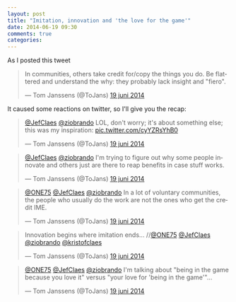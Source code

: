 ```yaml
---
layout: post
title: "Imitation, innovation and 'the love for the game'"
date: 2014-06-19 09:30
comments: true
categories: 
---
```


As I posted this tweet

<blockquote class="twitter-tweet" lang="nl"><p>In communities, others take credit for/copy the things you do.&#10;Be flattered and understand the why: they probably lack insight and &quot;fiero&quot;.</p>&mdash; Tom Janssens (@ToJans) <a href="https://twitter.com/ToJans/statuses/479517356411330560">19 juni 2014</a></blockquote>
<script async src="//platform.twitter.com/widgets.js" charset="utf-8"></script>

It caused some reactions on twitter, so I'll give you the recap:

<blockquote class="twitter-tweet" lang="nl"><p><a href="https://twitter.com/JefClaes">@JefClaes</a> <a href="https://twitter.com/ziobrando">@ziobrando</a> LOL, don&#39;t worry; it&#39;s about something else; this was my inspiration: <a href="http://t.co/cyYZRsYhB0">pic.twitter.com/cyYZRsYhB0</a></p>&mdash; Tom Janssens (@ToJans) <a href="https://twitter.com/ToJans/statuses/479520971419058176">19 juni 2014</a></blockquote>
<script async src="//platform.twitter.com/widgets.js" charset="utf-8"></script>

<blockquote class="twitter-tweet" lang="nl"><p><a href="https://twitter.com/JefClaes">@JefClaes</a> <a href="https://twitter.com/ziobrando">@ziobrando</a> I&#39;m trying to figure out why some people innovate and others just are there to reap benefits in case stuff works.</p>&mdash; Tom Janssens (@ToJans) <a href="https://twitter.com/ToJans/statuses/479521688934440960">19 juni 2014</a></blockquote>
<script async src="//platform.twitter.com/widgets.js" charset="utf-8"></script>

<blockquote class="twitter-tweet" lang="nl"><p><a href="https://twitter.com/ONE75">@ONE75</a> <a href="https://twitter.com/JefClaes">@JefClaes</a> <a href="https://twitter.com/ziobrando">@ziobrando</a> In a lot of voluntary communities, the people who usually do the work are not the ones who get the credit IME.</p>&mdash; Tom Janssens (@ToJans) <a href="https://twitter.com/ToJans/statuses/479523151010099200">19 juni 2014</a></blockquote>
<script async src="//platform.twitter.com/widgets.js" charset="utf-8"></script>

<blockquote class="twitter-tweet" lang="nl"><p>Innovation begins where imitation ends... //<a href="https://twitter.com/ONE75">@ONE75</a> <a href="https://twitter.com/JefClaes">@JefClaes</a> <a href="https://twitter.com/ziobrando">@ziobrando</a> <a href="https://twitter.com/kristofclaes">@kristofclaes</a></p>&mdash; Tom Janssens (@ToJans) <a href="https://twitter.com/ToJans/statuses/479522799833600000">19 juni 2014</a></blockquote>
<script async src="//platform.twitter.com/widgets.js" charset="utf-8"></script>

<blockquote class="twitter-tweet" lang="nl"><p><a href="https://twitter.com/ONE75">@ONE75</a> <a href="https://twitter.com/JefClaes">@JefClaes</a> <a href="https://twitter.com/ziobrando">@ziobrando</a> I&#39;m talking about &quot;being in the game because you love it&quot; versus &quot;your love for &#39;being in the game&#39;&quot;...</p>&mdash; Tom Janssens (@ToJans) <a href="https://twitter.com/ToJans/statuses/479523727378771968">19 juni 2014</a></blockquote>
<script async src="//platform.twitter.com/widgets.js" charset="utf-8"></script>